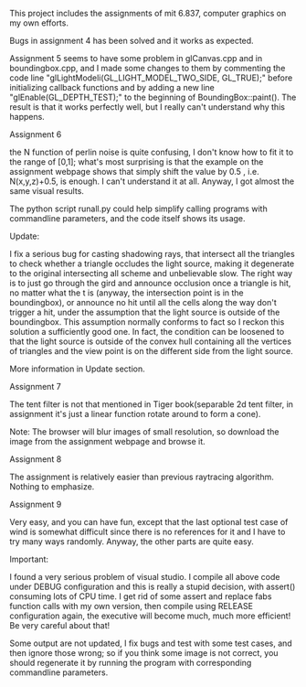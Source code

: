 This project includes the assignments of mit 6.837, computer graphics on my own efforts.

Bugs in assignment 4 has been solved and it works as expected.

Assignment 5 seems to have some problem in glCanvas.cpp and in boundingbox.cpp, and I made some changes to them by commenting the code line "glLightModeli(GL_LIGHT_MODEL_TWO_SIDE, GL_TRUE);" before initializing callback functions and by adding a new line "glEnable(GL_DEPTH_TEST);" to the beginning of BoundingBox::paint(). The result is that it works perfectly well, but I really can't understand why this happens.

Assignment 6

the N function of perlin noise is quite confusing, I don't know how to fit it to the range of [0,1]; what's most surprising is that the example on the assignment webpage shows that simply shift the value by 0.5 , i.e. N(x,y,z)+0.5, is enough. I can't understand it at all. Anyway, I got almost the same visual results. 

The python script runall.py could help simplify calling programs with commandline parameters, and the code itself shows its usage.

Update:

I fix a serious bug for casting shadowing rays, that intersect all the triangles to check whether a triangle occludes the light source, making it degenerate to the original intersecting all scheme and unbelievable slow. The right way is to just go through the gird and announce occlusion once a triangle is hit, no matter what the t is (anyway, the intersection point is in the boundingbox), or announce no hit until all the cells along the way don't trigger a hit, under the assumption that the light source is outside of the boundingbox. This assumption  normally conforms to fact so I reckon this solution a sufficiently good one. In fact, the condition can be loosened to that the light source is outside of the convex hull containing all the vertices of triangles and the view point is on the different side from the light source.

More information in Update section.



Assignment 7

The tent filter is not that mentioned in Tiger book(separable 2d tent filter, in assignment it's just a linear function rotate around to form a cone). 

Note: The browser will blur images of small resolution, so download the image from the assignment webpage and browse it.



Assignment 8

The assignment is relatively easier than previous raytracing algorithm. Nothing to emphasize.



Assignment 9

Very easy, and you can have fun, except that the last optional test case of wind is somewhat difficult since there is no references for it and I have to try many ways randomly. Anyway, the other parts are quite easy.



Important:

I found a very serious problem of visual studio. I compile all above code under DEBUG configuration and this is really a stupid decision, with assert() consuming lots of CPU time. I get rid of some assert and replace fabs function calls with my own version, then compile using RELEASE configuration again, the executive will become much, much more efficient! Be very careful about that!

Some output are not updated, I fix bugs and test with some test cases, and then ignore those wrong; so if you think some image is not correct, you should regenerate it by running the program with corresponding commandline parameters.











